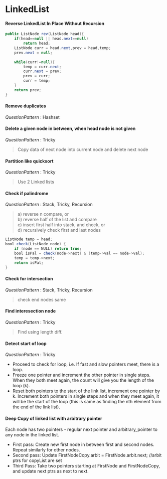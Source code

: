 # LinkedList
#### Reverse LinkedList In Place Without Recursion
```java
public ListNode rev(ListNode head){
    if(head==null || head.next==null)
        return head;
    ListNode curr = head.next,prev = head,temp;
    prev.next = null;
    
    while(curr!=null){
        temp = curr.next;
        curr.next = prev;
        prev = curr;
        curr = temp;
    }
    return prev;
}
```

#### Remove duplicates
*QuestionPattern* : Hashset  

#### Delete a given node in between, when head node is not given
*QuestionPattern* : Tricky  
> Copy data of next node into current node and delete next node


#### Partition like quicksort
*QuestionPattern* : Tricky  
> Use 2 Linked lists

#### Check if palindrome
*QuestionPattern* : Stack, Tricky, Recursion  
> a) reverse n compare, or  
b) reverse half of the list and compare  
c) insert first half into stack, and check, or  
d) recursively check first and last nodes  
```java
ListNode temp = head;
bool check(ListNode node) {
    if (node == NULL) return true;
    bool isPal = check(node->next) & (temp->val == node->val);
    temp = temp->next;
    return isPal;
}
```

#### Check for intersection
*QuestionPattern* : Stack, Tricky, Recursion  
> check end nodes same

#### Find interesection node
*QuestionPattern* : Tricky
> Find using length diff.

#### Detect start of loop
*QuestionPattern* : Tricky  
* Proceed to check for loop, i.e. If fast and slow pointers meet, there is a loop.
* Freeze one pointer and increment the other pointer in single steps. When they both meet again, the count will give you the length of the loop (k).
* Reset both pointers to the start of the link list, increment one pointer by k. Increment both pointers in single steps and when they meet again, it will be the start of the loop (this is same as finding the nth element from the end of the link list).

#### Deep Copy of linked list with arbitrary pointer
Each node has two pointers - regular next pointer and arbitrary_pointer to any node in the linked list.
* First pass: Create new first node in between first and second nodes. Repeat similarly for other nodes.
* Second pass: Update FirstNodeCopy.arbit = FirstNode.arbit.next;  //arbit ptrs for copyList are set
* Third Pass: Take two pointers starting at FirstNode and FirstNodeCopy, and update next ptrs as next to next.
